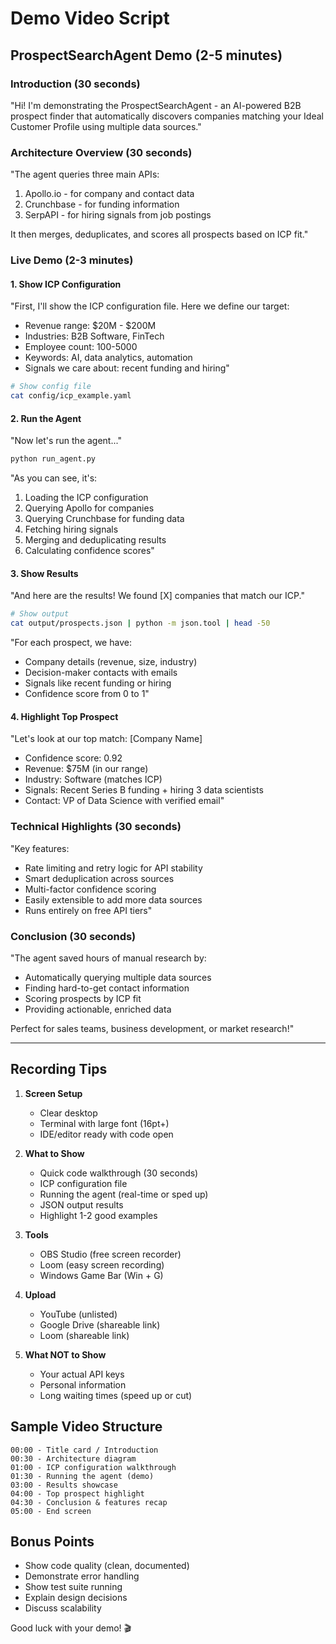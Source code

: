 # Demo Video Script

## ProspectSearchAgent Demo (2-5 minutes)

### Introduction (30 seconds)
"Hi! I'm demonstrating the ProspectSearchAgent - an AI-powered B2B prospect finder that automatically discovers companies matching your Ideal Customer Profile using multiple data sources."

### Architecture Overview (30 seconds)
"The agent queries three main APIs:
1. Apollo.io - for company and contact data
2. Crunchbase - for funding information
3. SerpAPI - for hiring signals from job postings

It then merges, deduplicates, and scores all prospects based on ICP fit."

### Live Demo (2-3 minutes)

#### 1. Show ICP Configuration
"First, I'll show the ICP configuration file. Here we define our target:
- Revenue range: $20M - $200M
- Industries: B2B Software, FinTech
- Employee count: 100-5000
- Keywords: AI, data analytics, automation
- Signals we care about: recent funding and hiring"

```bash
# Show config file
cat config/icp_example.yaml
```

#### 2. Run the Agent
"Now let's run the agent..."

```bash
python run_agent.py
```

"As you can see, it's:
1. Loading the ICP configuration
2. Querying Apollo for companies
3. Querying Crunchbase for funding data
4. Fetching hiring signals
5. Merging and deduplicating results
6. Calculating confidence scores"

#### 3. Show Results
"And here are the results! We found [X] companies that match our ICP."

```bash
# Show output
cat output/prospects.json | python -m json.tool | head -50
```

"For each prospect, we have:
- Company details (revenue, size, industry)
- Decision-maker contacts with emails
- Signals like recent funding or hiring
- Confidence score from 0 to 1"

#### 4. Highlight Top Prospect
"Let's look at our top match: [Company Name]
- Confidence score: 0.92
- Revenue: $75M (in our range)
- Industry: Software (matches ICP)
- Signals: Recent Series B funding + hiring 3 data scientists
- Contact: VP of Data Science with verified email"

### Technical Highlights (30 seconds)
"Key features:
- Rate limiting and retry logic for API stability
- Smart deduplication across sources
- Multi-factor confidence scoring
- Easily extensible to add more data sources
- Runs entirely on free API tiers"

### Conclusion (30 seconds)
"The agent saved hours of manual research by:
- Automatically querying multiple data sources
- Finding hard-to-get contact information
- Scoring prospects by ICP fit
- Providing actionable, enriched data

Perfect for sales teams, business development, or market research!"

---

## Recording Tips

1. **Screen Setup**
   - Clear desktop
   - Terminal with large font (16pt+)
   - IDE/editor ready with code open

2. **What to Show**
   - Quick code walkthrough (30 seconds)
   - ICP configuration file
   - Running the agent (real-time or sped up)
   - JSON output results
   - Highlight 1-2 good examples

3. **Tools**
   - OBS Studio (free screen recorder)
   - Loom (easy screen recording)
   - Windows Game Bar (Win + G)

4. **Upload**
   - YouTube (unlisted)
   - Google Drive (shareable link)
   - Loom (shareable link)

5. **What NOT to Show**
   - Your actual API keys
   - Personal information
   - Long waiting times (speed up or cut)

## Sample Video Structure

```
00:00 - Title card / Introduction
00:30 - Architecture diagram
01:00 - ICP configuration walkthrough
01:30 - Running the agent (demo)
03:00 - Results showcase
04:00 - Top prospect highlight
04:30 - Conclusion & features recap
05:00 - End screen
```

## Bonus Points

- Show code quality (clean, documented)
- Demonstrate error handling
- Show test suite running
- Explain design decisions
- Discuss scalability

Good luck with your demo! 🎬
